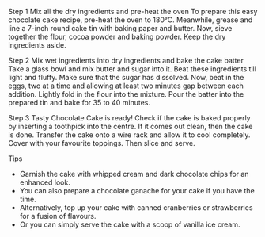 Step 1 Mix all the dry ingredients and pre-heat the oven
To prepare this easy chocolate cake recipe, pre-heat the oven to 180°C. Meanwhile, grease and line a 7-inch round cake tin with baking paper and butter. Now, sieve together the flour, cocoa powder and baking powder. Keep the dry ingredients aside.


Step 2 Mix wet ingredients into dry ingredients and bake the cake batter
Take a glass bowl and mix butter and sugar into it. Beat these ingredients till light and fluffy. Make sure that the sugar has dissolved. Now, beat in the eggs, two at a time and allowing at least two minutes gap between each addition. Lightly fold in the flour into the mixture. Pour the batter into the prepared tin and bake for 35 to 40 minutes.


Step 3 Tasty Chocolate Cake is ready!
Check if the cake is baked properly by inserting a toothpick into the centre. If it comes out clean, then the cake is done. Transfer the cake onto a wire rack and allow it to cool completely. Cover with your favourite toppings. Then slice and serve.


Tips
- Garnish the cake with whipped cream and dark chocolate chips for an enhanced look.
- You can also prepare a chocolate ganache for your cake if you have the time.
- Alternatively, top up your cake with canned cranberries or strawberries for a fusion of flavours.
- Or you can simply serve the cake with a scoop of vanilla ice cream.
